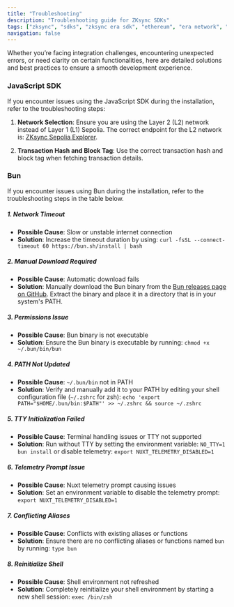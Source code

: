 ```yaml
---
title: "Troubleshooting"
description: "Troubleshooting guide for ZKsync SDKs"
tags: ["zksync", "sdks", "zksync era sdk", "ethereum", "era network", "troubleshooting"]
navigation: false
---
```


Whether you’re facing integration challenges, encountering unexpected errors, or need clarity on certain
functionalities, here are detailed solutions and best practices to ensure a smooth development experience.

### JavaScript SDK

If you encounter issues using the JavaScript SDK during the installation, refer to the troubleshooting steps:

1. **Network Selection**: Ensure you are using the Layer 2 (L2) network instead of Layer 1 (L1) Sepolia. The
correct endpoint for the L2 network is: [ZKsync Sepolia Explorer](%%zk_testnet_block_explorer_url%%/).

2. **Transaction Hash and Block Tag**: Use the correct transaction hash and block tag when fetching transaction details.

### Bun

If you encounter issues using Bun during the installation, refer to the troubleshooting steps in the table below.

##### 1. Network Timeout

- **Possible Cause**: Slow or unstable internet connection
- **Solution**: Increase the timeout duration by using: `curl -fsSL --connect-timeout 60 https://bun.sh/install | bash`

##### 2. Manual Download Required

- **Possible Cause**: Automatic download fails
- **Solution**: Manually download the Bun binary from
the [Bun releases page on GitHub](https://github.com/oven-sh/bun/releases/latest). Extract the binary and place it in a
directory that is in your system's PATH.

##### 3. Permissions Issue

- **Possible Cause**: Bun binary is not executable
- **Solution**: Ensure the Bun binary is executable by running: `chmod +x ~/.bun/bin/bun`

##### 4. PATH Not Updated

- **Possible Cause**: `~/.bun/bin` not in PATH
- **Solution**: Verify and manually add it to your PATH by editing your shell configuration
file (`~/.zshrc` for zsh): `echo 'export PATH="$HOME/.bun/bin:$PATH"' >> ~/.zshrc && source ~/.zshrc`

##### 5. TTY Initialization Failed

- **Possible Cause**: Terminal handling issues or TTY not supported
- **Solution**: Run without TTY by setting the environment variable: `NO_TTY=1 bun install` or disable
telemetry: `export NUXT_TELEMETRY_DISABLED=1`

##### 6. Telemetry Prompt Issue

- **Possible Cause**: Nuxt telemetry prompt causing issues
- **Solution**: Set an environment variable to disable the telemetry prompt: `export NUXT_TELEMETRY_DISABLED=1`

##### 7. Conflicting Aliases

- **Possible Cause**: Conflicts with existing aliases or functions
- **Solution**: Ensure there are no conflicting aliases or functions named `bun` by running: `type bun`

##### 8. Reinitialize Shell

- **Possible Cause**: Shell environment not refreshed
- **Solution**: Completely reinitialize your shell environment by starting a new shell session: `exec /bin/zsh`
